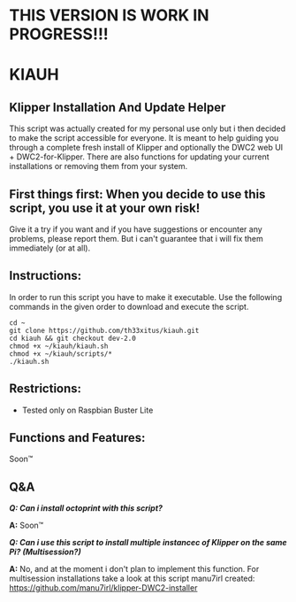 # THIS VERSION IS WORK IN PROGRESS!!! 

# KIAUH

## Klipper Installation And Update Helper

This script was actually created for my personal use only but i then decided to make the script accessible for everyone.
It is meant to help guiding you through a complete fresh install of Klipper and optionally the DWC2 web UI + DWC2-for-Klipper.
There are also functions for updating your current installations or removing them from your system.

## First things first: When you decide to use this script, you use it at your own risk!

Give it a try if you want and if you have suggestions or encounter any problems, please report them. But i can't guarantee that i will fix them immediately (or at all).

## Instructions:

In order to run this script you have to make it executable. Use the following commands in the given order to download and execute the script.

```
cd ~
git clone https://github.com/th33xitus/kiauh.git
cd kiauh && git checkout dev-2.0
chmod +x ~/kiauh/kiauh.sh
chmod +x ~/kiauh/scripts/*
./kiauh.sh
```

## Restrictions:
* Tested only on Raspbian Buster Lite

## Functions and Features:
Soon™


## Q&A

__*Q: Can i install octoprint with this script?*__

**A:** Soon™


__*Q: Can i use this script to install multiple instancec of Klipper on the same Pi? (Multisession?)*__

 **A:** No, and at the moment i don't plan to implement this function. For multisession installations take a look at this script manu7irl created: https://github.com/manu7irl/klipper-DWC2-installer
